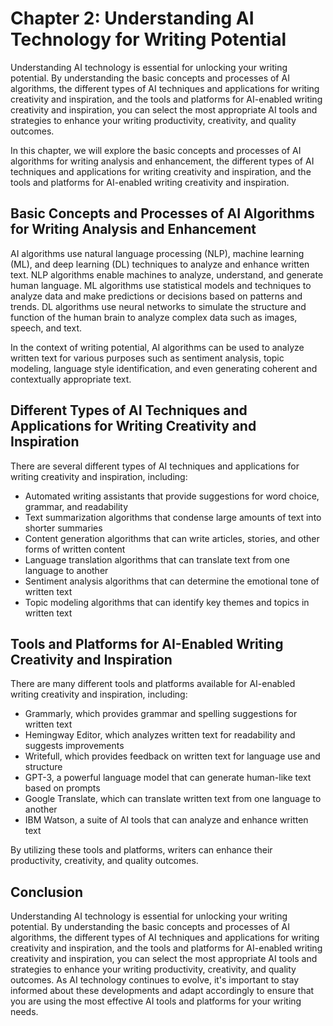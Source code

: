 Chapter 2: Understanding AI Technology for Writing Potential
============================================================

Understanding AI technology is essential for unlocking your writing potential. By understanding the basic concepts and processes of AI algorithms, the different types of AI techniques and applications for writing creativity and inspiration, and the tools and platforms for AI-enabled writing creativity and inspiration, you can select the most appropriate AI tools and strategies to enhance your writing productivity, creativity, and quality outcomes.

In this chapter, we will explore the basic concepts and processes of AI algorithms for writing analysis and enhancement, the different types of AI techniques and applications for writing creativity and inspiration, and the tools and platforms for AI-enabled writing creativity and inspiration.

Basic Concepts and Processes of AI Algorithms for Writing Analysis and Enhancement
----------------------------------------------------------------------------------

AI algorithms use natural language processing (NLP), machine learning (ML), and deep learning (DL) techniques to analyze and enhance written text. NLP algorithms enable machines to analyze, understand, and generate human language. ML algorithms use statistical models and techniques to analyze data and make predictions or decisions based on patterns and trends. DL algorithms use neural networks to simulate the structure and function of the human brain to analyze complex data such as images, speech, and text.

In the context of writing potential, AI algorithms can be used to analyze written text for various purposes such as sentiment analysis, topic modeling, language style identification, and even generating coherent and contextually appropriate text.

Different Types of AI Techniques and Applications for Writing Creativity and Inspiration
----------------------------------------------------------------------------------------

There are several different types of AI techniques and applications for writing creativity and inspiration, including:

* Automated writing assistants that provide suggestions for word choice, grammar, and readability
* Text summarization algorithms that condense large amounts of text into shorter summaries
* Content generation algorithms that can write articles, stories, and other forms of written content
* Language translation algorithms that can translate text from one language to another
* Sentiment analysis algorithms that can determine the emotional tone of written text
* Topic modeling algorithms that can identify key themes and topics in written text

Tools and Platforms for AI-Enabled Writing Creativity and Inspiration
---------------------------------------------------------------------

There are many different tools and platforms available for AI-enabled writing creativity and inspiration, including:

* Grammarly, which provides grammar and spelling suggestions for written text
* Hemingway Editor, which analyzes written text for readability and suggests improvements
* Writefull, which provides feedback on written text for language use and structure
* GPT-3, a powerful language model that can generate human-like text based on prompts
* Google Translate, which can translate written text from one language to another
* IBM Watson, a suite of AI tools that can analyze and enhance written text

By utilizing these tools and platforms, writers can enhance their productivity, creativity, and quality outcomes.

Conclusion
----------

Understanding AI technology is essential for unlocking your writing potential. By understanding the basic concepts and processes of AI algorithms, the different types of AI techniques and applications for writing creativity and inspiration, and the tools and platforms for AI-enabled writing creativity and inspiration, you can select the most appropriate AI tools and strategies to enhance your writing productivity, creativity, and quality outcomes. As AI technology continues to evolve, it's important to stay informed about these developments and adapt accordingly to ensure that you are using the most effective AI tools and platforms for your writing needs.
